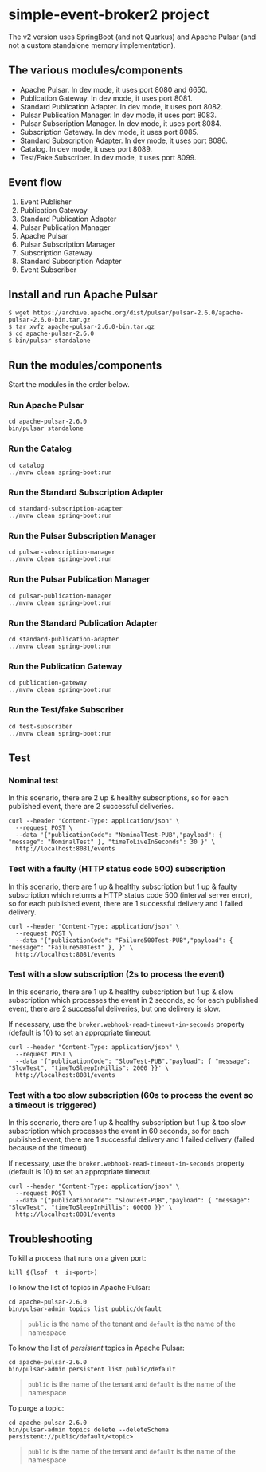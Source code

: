 # simple-event-broker2 project

The v2 version uses SpringBoot (and not Quarkus) and Apache Pulsar (and not a custom standalone memory implementation).


## The various modules/components
- Apache Pulsar. In dev mode, it uses port 8080 and 6650.
- Publication Gateway. In dev mode, it uses port 8081.
- Standard Publication Adapter. In dev mode, it uses port 8082.
- Pulsar Publication Manager. In dev mode, it uses port 8083.
- Pulsar Subscription Manager. In dev mode, it uses port 8084.
- Subscription Gateway. In dev mode, it uses port 8085.
- Standard Subscription Adapter. In dev mode, it uses port 8086.
- Catalog. In dev mode, it uses port 8089.
- Test/Fake Subscriber. In dev mode, it uses port 8099.


## Event flow
1. Event Publisher 
2. Publication Gateway 
3. Standard Publication Adapter 
4. Pulsar Publication Manager
5. Apache Pulsar
6. Pulsar Subscription Manager
7. Subscription Gateway
8. Standard Subscription Adapter
9. Event Subscriber


## Install and run Apache Pulsar

```
$ wget https://archive.apache.org/dist/pulsar/pulsar-2.6.0/apache-pulsar-2.6.0-bin.tar.gz
$ tar xvfz apache-pulsar-2.6.0-bin.tar.gz
$ cd apache-pulsar-2.6.0
$ bin/pulsar standalone
```

## Run the modules/components

Start the modules in the order below.

### Run Apache Pulsar
```
cd apache-pulsar-2.6.0
bin/pulsar standalone
```
### Run the Catalog
```
cd catalog
../mvnw clean spring-boot:run
```
### Run the Standard Subscription Adapter
```
cd standard-subscription-adapter
../mvnw clean spring-boot:run
```
### Run the Pulsar Subscription Manager
```
cd pulsar-subscription-manager
../mvnw clean spring-boot:run
```
### Run the Pulsar Publication Manager
```
cd pulsar-publication-manager
../mvnw clean spring-boot:run
```
### Run the Standard Publication Adapter
```
cd standard-publication-adapter
../mvnw clean spring-boot:run
```
### Run the Publication Gateway
```
cd publication-gateway
../mvnw clean spring-boot:run
```
### Run the Test/fake Subscriber
```
cd test-subscriber
../mvnw clean spring-boot:run
```


## Test

### Nominal test
In this scenario, there are 2 up & healthy subscriptions, so for each published event, there are 2 successful deliveries.

```
curl --header "Content-Type: application/json" \
  --request POST \
  --data '{"publicationCode": "NominalTest-PUB","payload": { "message": "NominalTest" }, "timeToLiveInSeconds": 30 }' \
  http://localhost:8081/events
```

### Test with a faulty (HTTP status code 500) subscription
In this scenario, there are 1 up & healthy subscription but 1 up & faulty subscription which returns a HTTP status code 500 (interval server error), 
so for each published event, there are 1 successful delivery and 1 failed delivery.
```
curl --header "Content-Type: application/json" \
  --request POST \
  --data '{"publicationCode": "Failure500Test-PUB","payload": { "message": "Failure500Test" }, }' \
  http://localhost:8081/events
```

### Test with a slow subscription (2s to process the event)
In this scenario, there are 1 up & healthy subscription but 1 up & slow subscription which processes the event in 2 seconds, 
so for each published event, there are 2 successful deliveries, but one delivery is slow.

If necessary, use the `broker.webhook-read-timeout-in-seconds` property (default is 10) to set an appropriate timeout.
```
curl --header "Content-Type: application/json" \
  --request POST \
  --data '{"publicationCode": "SlowTest-PUB","payload": { "message": "SlowTest", "timeToSleepInMillis": 2000 }}' \
  http://localhost:8081/events
```

### Test with a too slow subscription (60s to process the event so a timeout is triggered)
In this scenario, there are 1 up & healthy subscription but 1 up & too slow subscription which processes the event in 60 seconds, 
so for each published event, there are 1 successful delivery and 1 failed delivery (failed because of the timeout).

If necessary, use the `broker.webhook-read-timeout-in-seconds` property (default is 10) to set an appropriate timeout.
```
curl --header "Content-Type: application/json" \
  --request POST \
  --data '{"publicationCode": "SlowTest-PUB","payload": { "message": "SlowTest", "timeToSleepInMillis": 60000 }}' \
  http://localhost:8081/events
```

## Troubleshooting
To kill a process that runs on a given port:
```
kill $(lsof -t -i:<port>)
```

To know the list of topics in Apache Pulsar:
```
cd apache-pulsar-2.6.0
bin/pulsar-admin topics list public/default
```
>`public` is the name of the tenant and `default` is the name of the namespace

To know the list of *persistent* topics in Apache Pulsar:
```
cd apache-pulsar-2.6.0
bin/pulsar-admin persistent list public/default
```
>`public` is the name of the tenant and `default` is the name of the namespace

To purge a topic:
```
cd apache-pulsar-2.6.0
bin/pulsar-admin topics delete --deleteSchema persistent://public/default/<topic>
```
>`public` is the name of the tenant and `default` is the name of the namespace

